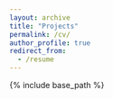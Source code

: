 ```yaml
---
layout: archive
title: "Projects"
permalink: /cv/
author_profile: true
redirect_from:
  - /resume
---
```


{% include base_path %}



